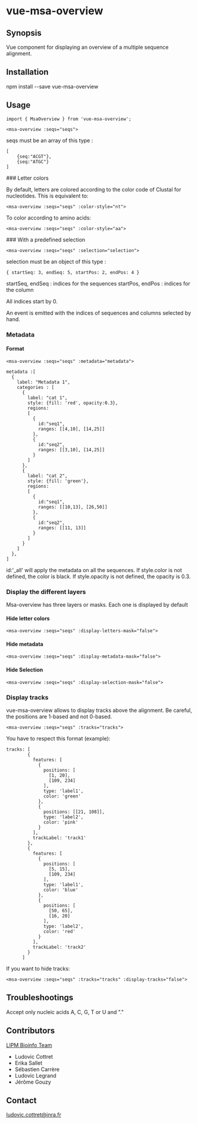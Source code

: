 # vue-msa-overview

## Synopsis

Vue component for displaying an overview of a multiple sequence alignment.

## Installation

npm install --save vue-msa-overview

## Usage

~~~~
import { MsaOverview } from 'vue-msa-overview';
~~~~

~~~~
<msa-overview :seqs="seqs">
~~~~

seqs must be an array of this type :
~~~~
[
    {seq:"ACGT"},
    {seq:"ATGC"}
]
~~~~

### Letter colors

By default, letters are colored according to the color code of Clustal for nucleotides. This is equivalent to:
~~~~
<msa-overview :seqs="seqs" :color-style="nt">
~~~~
To color according to amino acids:
~~~~
<msa-overview :seqs="seqs" :color-style="aa">
~~~~


### With a predefined selection
~~~~
<msa-overview :seqs="seqs" :selection="selection">
~~~~

selection must be an object of this type :
~~~~
{ startSeq: 3, endSeq: 5, startPos: 2, endPos: 4 }
~~~~

startSeq, endSeq : indices for the sequences
startPos, endPos : indices for the column

All indices start by 0.

An event is emitted with the indices of sequences and columns selected by hand.

### Metadata

#### Format
~~~~
<msa-overview :seqs="seqs" :metadata="metadata">
~~~~

~~~
metadata :[
  {
    label: "Metadata 1",
    categories : [
      {
        label: "cat 1",
        style: {fill: 'red', opacity:0.3},
        regions: 
        [
          {
            id:"seq1",
            ranges: [[4,10], [14,25]]
          },
          {
            id:"seq2",
            ranges: [[3,10], [14,25]]
          }
        ]
      },
      {
        label: "cat 2",
        style: {fill: 'green'},
        regions: 
        [
          {
            id:"seq1",
            ranges: [[10,13], [26,50]]
          },
          {
            id:"seq2",
            ranges: [[11, 13]]
          }
        ]
      }
    ]
  },
]
~~~

id:'_all' will apply the metadata on all the sequences. If style.color is not defined, the color is black. If style.opacity is not defined, the opacity is 0.3.

### Display the different layers

Msa-overview has three layers or masks. Each one is displayed by default

#### Hide letter colors
~~~~
<msa-overview :seqs="seqs" :display-letters-mask="false">
~~~~

#### Hide metadata
~~~~
<msa-overview :seqs="seqs" :display-metadata-mask="false">
~~~~

#### Hide Selection
~~~~
<msa-overview :seqs="seqs" :display-selection-mask="false">
~~~~

### Display tracks

vue-msa-overview allows to display tracks above the alignment.
Be careful, the positions are 1-based and not 0-based.

~~~~
<msa-overview :seqs="seqs" :tracks="tracks">
~~~~

You have to respect this format (example):

~~~~
tracks: [
        {
          features: [
            {
              positions: [
                [1, 20],
                [109, 234]
              ],
              type: 'label1',
              color: 'green'
            },
            {
              positions: [[21, 108]],
              type: 'label2',
              color: 'pink'
            }
          ],
          trackLabel: 'track1'
        },
        {
          features: [
            {
              positions: [
                [5, 15],
                [109, 234]
              ],
              type: 'label1',
              color: 'blue'
            },
            {
              positions: [
                [50, 65],
                [16, 20]
              ],
              type: 'label2',
              color: 'red'
            }
          ],
          trackLabel: 'track2'
        }
      ]
~~~~

If you want to hide tracks: 

~~~~
<msa-overview :seqs="seqs" :tracks="tracks" :display-tracks="false">
~~~~

## Troubleshootings

Accept only nucleic acids A, C, G, T or U and "."

## Contributors
[LIPM Bioinfo Team](http://lipm-bioinfo.toulouse.inra.fr/)

 * Ludovic Cottret
 * Erika Sallet
 * Sébastien Carrère
 * Ludovic Legrand
 * Jérôme Gouzy


## Contact

ludovic.cottret@inra.fr